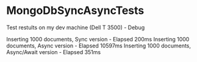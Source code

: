 # MongoDbSyncAsyncTests

Test restults on my dev machine (Dell T 3500) - Debug

Inserting 1000 documents, Sync version - Elapsed 200ms
Inserting 1000 documents, Async version - Elapsed 10597ms
Inserting 1000 documents, Async/Await version - Elapsed 351ms


